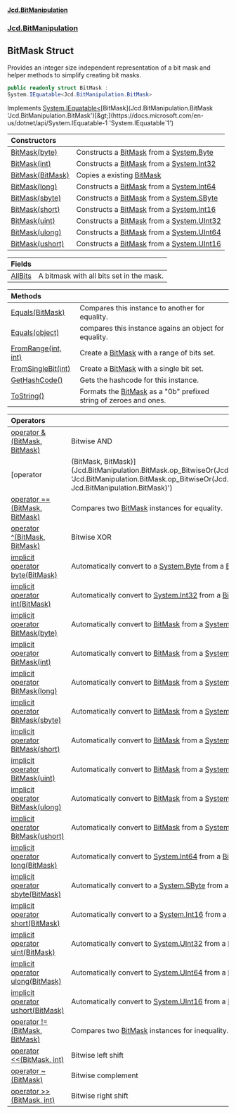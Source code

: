 #### [Jcd.BitManipulation](index 'index')

### [Jcd.BitManipulation](Jcd.BitManipulation 'Jcd.BitManipulation')

## BitMask Struct

Provides an integer size independent representation of a bit mask
and helper methods to simplify creating bit masks.

```csharp
public readonly struct BitMask :
System.IEquatable<Jcd.BitManipulation.BitMask>
```

Implements [System.IEquatable&lt;](https://docs.microsoft.com/en-us/dotnet/api/System.IEquatable-1 'System.IEquatable`1')[BitMask](Jcd.BitManipulation.BitMask 'Jcd.BitManipulation.BitMask')[&gt;](https://docs.microsoft.com/en-us/dotnet/api/System.IEquatable-1 'System.IEquatable`1')

| Constructors                                                                                                                                            |                                                                                                                                                                                     |
|:--------------------------------------------------------------------------------------------------------------------------------------------------------|:------------------------------------------------------------------------------------------------------------------------------------------------------------------------------------|
| [BitMask(byte)](Jcd.BitManipulation.BitMask.BitMask(byte) 'Jcd.BitManipulation.BitMask.BitMask(byte)')                                                  | Constructs a [BitMask](Jcd.BitManipulation.BitMask 'Jcd.BitManipulation.BitMask') from a [System.Byte](https://docs.microsoft.com/en-us/dotnet/api/System.Byte 'System.Byte')       |
| [BitMask(int)](Jcd.BitManipulation.BitMask.BitMask(int) 'Jcd.BitManipulation.BitMask.BitMask(int)')                                                     | Constructs a [BitMask](Jcd.BitManipulation.BitMask 'Jcd.BitManipulation.BitMask') from a [System.Int32](https://docs.microsoft.com/en-us/dotnet/api/System.Int32 'System.Int32')    |
| [BitMask(BitMask)](Jcd.BitManipulation.BitMask.BitMask(Jcd.BitManipulation.BitMask) 'Jcd.BitManipulation.BitMask.BitMask(Jcd.BitManipulation.BitMask)') | Copies a existing [BitMask](Jcd.BitManipulation.BitMask 'Jcd.BitManipulation.BitMask')                                                                                              |
| [BitMask(long)](Jcd.BitManipulation.BitMask.BitMask(long) 'Jcd.BitManipulation.BitMask.BitMask(long)')                                                  | Constructs a [BitMask](Jcd.BitManipulation.BitMask 'Jcd.BitManipulation.BitMask') from a [System.Int64](https://docs.microsoft.com/en-us/dotnet/api/System.Int64 'System.Int64')    |
| [BitMask(sbyte)](Jcd.BitManipulation.BitMask.BitMask(sbyte) 'Jcd.BitManipulation.BitMask.BitMask(sbyte)')                                               | Constructs a [BitMask](Jcd.BitManipulation.BitMask 'Jcd.BitManipulation.BitMask') from a [System.SByte](https://docs.microsoft.com/en-us/dotnet/api/System.SByte 'System.SByte')    |
| [BitMask(short)](Jcd.BitManipulation.BitMask.BitMask(short) 'Jcd.BitManipulation.BitMask.BitMask(short)')                                               | Constructs a [BitMask](Jcd.BitManipulation.BitMask 'Jcd.BitManipulation.BitMask') from a [System.Int16](https://docs.microsoft.com/en-us/dotnet/api/System.Int16 'System.Int16')    |
| [BitMask(uint)](Jcd.BitManipulation.BitMask.BitMask(uint) 'Jcd.BitManipulation.BitMask.BitMask(uint)')                                                  | Constructs a [BitMask](Jcd.BitManipulation.BitMask 'Jcd.BitManipulation.BitMask') from a [System.UInt32](https://docs.microsoft.com/en-us/dotnet/api/System.UInt32 'System.UInt32') |
| [BitMask(ulong)](Jcd.BitManipulation.BitMask.BitMask(ulong) 'Jcd.BitManipulation.BitMask.BitMask(ulong)')                                               | Constructs a [BitMask](Jcd.BitManipulation.BitMask 'Jcd.BitManipulation.BitMask') from a [System.UInt64](https://docs.microsoft.com/en-us/dotnet/api/System.UInt64 'System.UInt64') |
| [BitMask(ushort)](Jcd.BitManipulation.BitMask.BitMask(ushort) 'Jcd.BitManipulation.BitMask.BitMask(ushort)')                                            | Constructs a [BitMask](Jcd.BitManipulation.BitMask 'Jcd.BitManipulation.BitMask') from a [System.UInt16](https://docs.microsoft.com/en-us/dotnet/api/System.UInt16 'System.UInt16') |

| Fields                                                                               |                                          |
|:-------------------------------------------------------------------------------------|:-----------------------------------------|
| [AllBits](Jcd.BitManipulation.BitMask.AllBits 'Jcd.BitManipulation.BitMask.AllBits') | A bitmask with all bits set in the mask. |

| Methods                                                                                                                                              |                                                                                                                                |
|:-----------------------------------------------------------------------------------------------------------------------------------------------------|:-------------------------------------------------------------------------------------------------------------------------------|
| [Equals(BitMask)](Jcd.BitManipulation.BitMask.Equals(Jcd.BitManipulation.BitMask) 'Jcd.BitManipulation.BitMask.Equals(Jcd.BitManipulation.BitMask)') | Compares this instance to another for equality.                                                                                |
| [Equals(object)](Jcd.BitManipulation.BitMask.Equals(object) 'Jcd.BitManipulation.BitMask.Equals(object)')                                            | compares this instance agains an object for equality.                                                                          |
| [FromRange(int, int)](Jcd.BitManipulation.BitMask.FromRange(int,int) 'Jcd.BitManipulation.BitMask.FromRange(int, int)')                              | Create a [BitMask](Jcd.BitManipulation.BitMask 'Jcd.BitManipulation.BitMask') with a range of bits set.                        |
| [FromSingleBit(int)](Jcd.BitManipulation.BitMask.FromSingleBit(int) 'Jcd.BitManipulation.BitMask.FromSingleBit(int)')                                | Create a [BitMask](Jcd.BitManipulation.BitMask 'Jcd.BitManipulation.BitMask') with a single bit set.                           |
| [GetHashCode()](Jcd.BitManipulation.BitMask.GetHashCode() 'Jcd.BitManipulation.BitMask.GetHashCode()')                                               | Gets the hashcode for this instance.                                                                                           |
| [ToString()](Jcd.BitManipulation.BitMask.ToString() 'Jcd.BitManipulation.BitMask.ToString()')                                                        | Formats the [BitMask](Jcd.BitManipulation.BitMask 'Jcd.BitManipulation.BitMask') as a "0b" prefixed string of zeroes and ones. |

| Operators                                                                                                                                                                                                                                  |                                                                                                                                                                                                                             |
|:-------------------------------------------------------------------------------------------------------------------------------------------------------------------------------------------------------------------------------------------|:----------------------------------------------------------------------------------------------------------------------------------------------------------------------------------------------------------------------------|
| [operator &(BitMask, BitMask)](Jcd.BitManipulation.BitMask.op_BitwiseAnd(Jcd.BitManipulation.BitMask,Jcd.BitManipulation.BitMask) 'Jcd.BitManipulation.BitMask.op_BitwiseAnd(Jcd.BitManipulation.BitMask, Jcd.BitManipulation.BitMask)')   | Bitwise AND                                                                                                                                                                                                                 |
| [operator                                                                                                                                                                                                                                  | (BitMask, BitMask)](Jcd.BitManipulation.BitMask.op_BitwiseOr(Jcd.BitManipulation.BitMask,Jcd.BitManipulation.BitMask) 'Jcd.BitManipulation.BitMask.op_BitwiseOr(Jcd.BitManipulation.BitMask, Jcd.BitManipulation.BitMask)') | Bitwise or |
| [operator ==(BitMask, BitMask)](Jcd.BitManipulation.BitMask.op_Equality(Jcd.BitManipulation.BitMask,Jcd.BitManipulation.BitMask) 'Jcd.BitManipulation.BitMask.op_Equality(Jcd.BitManipulation.BitMask, Jcd.BitManipulation.BitMask)')      | Compares two [BitMask](Jcd.BitManipulation.BitMask 'Jcd.BitManipulation.BitMask') instances for equality.                                                                                                                   |
| [operator ^(BitMask, BitMask)](Jcd.BitManipulation.BitMask.op_ExclusiveOr(Jcd.BitManipulation.BitMask,Jcd.BitManipulation.BitMask) 'Jcd.BitManipulation.BitMask.op_ExclusiveOr(Jcd.BitManipulation.BitMask, Jcd.BitManipulation.BitMask)') | Bitwise XOR                                                                                                                                                                                                                 |
| [implicit operator byte(BitMask)](Jcd.BitManipulation.BitMask.op_Implicitbyte(Jcd.BitManipulation.BitMask) 'Jcd.BitManipulation.BitMask.op_Implicit byte(Jcd.BitManipulation.BitMask)')                                                    | Automatically convert to a [System.Byte](https://docs.microsoft.com/en-us/dotnet/api/System.Byte 'System.Byte') from a [BitMask](Jcd.BitManipulation.BitMask 'Jcd.BitManipulation.BitMask')                                 |
| [implicit operator int(BitMask)](Jcd.BitManipulation.BitMask.op_Implicitint(Jcd.BitManipulation.BitMask) 'Jcd.BitManipulation.BitMask.op_Implicit int(Jcd.BitManipulation.BitMask)')                                                       | Automatically convert to [System.Int32](https://docs.microsoft.com/en-us/dotnet/api/System.Int32 'System.Int32') from a [BitMask](Jcd.BitManipulation.BitMask 'Jcd.BitManipulation.BitMask')                                |
| [implicit operator BitMask(byte)](Jcd.BitManipulation.BitMask.op_ImplicitJcd.BitManipulation.BitMask(byte) 'Jcd.BitManipulation.BitMask.op_Implicit Jcd.BitManipulation.BitMask(byte)')                                                    | Automatically convert to [BitMask](Jcd.BitManipulation.BitMask 'Jcd.BitManipulation.BitMask') from a [System.Byte](https://docs.microsoft.com/en-us/dotnet/api/System.Byte 'System.Byte')                                   |
| [implicit operator BitMask(int)](Jcd.BitManipulation.BitMask.op_ImplicitJcd.BitManipulation.BitMask(int) 'Jcd.BitManipulation.BitMask.op_Implicit Jcd.BitManipulation.BitMask(int)')                                                       | Automatically convert to [BitMask](Jcd.BitManipulation.BitMask 'Jcd.BitManipulation.BitMask') from a [System.Int32](https://docs.microsoft.com/en-us/dotnet/api/System.Int32 'System.Int32')                                |
| [implicit operator BitMask(long)](Jcd.BitManipulation.BitMask.op_ImplicitJcd.BitManipulation.BitMask(long) 'Jcd.BitManipulation.BitMask.op_Implicit Jcd.BitManipulation.BitMask(long)')                                                    | Automatically convert to [BitMask](Jcd.BitManipulation.BitMask 'Jcd.BitManipulation.BitMask') from a [System.Int64](https://docs.microsoft.com/en-us/dotnet/api/System.Int64 'System.Int64')                                |
| [implicit operator BitMask(sbyte)](Jcd.BitManipulation.BitMask.op_ImplicitJcd.BitManipulation.BitMask(sbyte) 'Jcd.BitManipulation.BitMask.op_Implicit Jcd.BitManipulation.BitMask(sbyte)')                                                 | Automatically convert to [BitMask](Jcd.BitManipulation.BitMask 'Jcd.BitManipulation.BitMask') from a [System.SByte](https://docs.microsoft.com/en-us/dotnet/api/System.SByte 'System.SByte')                                |
| [implicit operator BitMask(short)](Jcd.BitManipulation.BitMask.op_ImplicitJcd.BitManipulation.BitMask(short) 'Jcd.BitManipulation.BitMask.op_Implicit Jcd.BitManipulation.BitMask(short)')                                                 | Automatically convert to [BitMask](Jcd.BitManipulation.BitMask 'Jcd.BitManipulation.BitMask') from a [System.Byte](https://docs.microsoft.com/en-us/dotnet/api/System.Byte 'System.Byte')                                   |
| [implicit operator BitMask(uint)](Jcd.BitManipulation.BitMask.op_ImplicitJcd.BitManipulation.BitMask(uint) 'Jcd.BitManipulation.BitMask.op_Implicit Jcd.BitManipulation.BitMask(uint)')                                                    | Automatically convert to [BitMask](Jcd.BitManipulation.BitMask 'Jcd.BitManipulation.BitMask') from a [System.UInt32](https://docs.microsoft.com/en-us/dotnet/api/System.UInt32 'System.UInt32')                             |
| [implicit operator BitMask(ulong)](Jcd.BitManipulation.BitMask.op_ImplicitJcd.BitManipulation.BitMask(ulong) 'Jcd.BitManipulation.BitMask.op_Implicit Jcd.BitManipulation.BitMask(ulong)')                                                 | Automatically convert to [BitMask](Jcd.BitManipulation.BitMask 'Jcd.BitManipulation.BitMask') from a [System.UInt64](https://docs.microsoft.com/en-us/dotnet/api/System.UInt64 'System.UInt64')                             |
| [implicit operator BitMask(ushort)](Jcd.BitManipulation.BitMask.op_ImplicitJcd.BitManipulation.BitMask(ushort) 'Jcd.BitManipulation.BitMask.op_Implicit Jcd.BitManipulation.BitMask(ushort)')                                              | Automatically convert to [BitMask](Jcd.BitManipulation.BitMask 'Jcd.BitManipulation.BitMask') from a [System.UInt16](https://docs.microsoft.com/en-us/dotnet/api/System.UInt16 'System.UInt16')                             |
| [implicit operator long(BitMask)](Jcd.BitManipulation.BitMask.op_Implicitlong(Jcd.BitManipulation.BitMask) 'Jcd.BitManipulation.BitMask.op_Implicit long(Jcd.BitManipulation.BitMask)')                                                    | Automatically convert to [System.Int64](https://docs.microsoft.com/en-us/dotnet/api/System.Int64 'System.Int64') from a [BitMask](Jcd.BitManipulation.BitMask 'Jcd.BitManipulation.BitMask')                                |
| [implicit operator sbyte(BitMask)](Jcd.BitManipulation.BitMask.op_Implicitsbyte(Jcd.BitManipulation.BitMask) 'Jcd.BitManipulation.BitMask.op_Implicit sbyte(Jcd.BitManipulation.BitMask)')                                                 | Automatically convert to a [System.SByte](https://docs.microsoft.com/en-us/dotnet/api/System.SByte 'System.SByte') from a [BitMask](Jcd.BitManipulation.BitMask 'Jcd.BitManipulation.BitMask')                              |
| [implicit operator short(BitMask)](Jcd.BitManipulation.BitMask.op_Implicitshort(Jcd.BitManipulation.BitMask) 'Jcd.BitManipulation.BitMask.op_Implicit short(Jcd.BitManipulation.BitMask)')                                                 | Automatically convert to a [System.Int16](https://docs.microsoft.com/en-us/dotnet/api/System.Int16 'System.Int16') from a [BitMask](Jcd.BitManipulation.BitMask 'Jcd.BitManipulation.BitMask')                              |
| [implicit operator uint(BitMask)](Jcd.BitManipulation.BitMask.op_Implicituint(Jcd.BitManipulation.BitMask) 'Jcd.BitManipulation.BitMask.op_Implicit uint(Jcd.BitManipulation.BitMask)')                                                    | Automatically convert to [System.UInt32](https://docs.microsoft.com/en-us/dotnet/api/System.UInt32 'System.UInt32') from a [BitMask](Jcd.BitManipulation.BitMask 'Jcd.BitManipulation.BitMask')                             |
| [implicit operator ulong(BitMask)](Jcd.BitManipulation.BitMask.op_Implicitulong(Jcd.BitManipulation.BitMask) 'Jcd.BitManipulation.BitMask.op_Implicit ulong(Jcd.BitManipulation.BitMask)')                                                 | Automatically convert to [System.UInt64](https://docs.microsoft.com/en-us/dotnet/api/System.UInt64 'System.UInt64') from a [BitMask](Jcd.BitManipulation.BitMask 'Jcd.BitManipulation.BitMask')                             |
| [implicit operator ushort(BitMask)](Jcd.BitManipulation.BitMask.op_Implicitushort(Jcd.BitManipulation.BitMask) 'Jcd.BitManipulation.BitMask.op_Implicit ushort(Jcd.BitManipulation.BitMask)')                                              | Automatically convert to [System.UInt16](https://docs.microsoft.com/en-us/dotnet/api/System.UInt16 'System.UInt16') from a [BitMask](Jcd.BitManipulation.BitMask 'Jcd.BitManipulation.BitMask')                             |
| [operator !=(BitMask, BitMask)](Jcd.BitManipulation.BitMask.op_Inequality(Jcd.BitManipulation.BitMask,Jcd.BitManipulation.BitMask) 'Jcd.BitManipulation.BitMask.op_Inequality(Jcd.BitManipulation.BitMask, Jcd.BitManipulation.BitMask)')  | Compares two [BitMask](Jcd.BitManipulation.BitMask 'Jcd.BitManipulation.BitMask') instances for inequality.                                                                                                                 |
| [operator &lt;&lt;(BitMask, int)](Jcd.BitManipulation.BitMask.op_LeftShift(Jcd.BitManipulation.BitMask,int) 'Jcd.BitManipulation.BitMask.op_LeftShift(Jcd.BitManipulation.BitMask, int)')                                                  | Bitwise left shift                                                                                                                                                                                                          |
| [operator ~(BitMask)](Jcd.BitManipulation.BitMask.op_OnesComplement(Jcd.BitManipulation.BitMask) 'Jcd.BitManipulation.BitMask.op_OnesComplement(Jcd.BitManipulation.BitMask)')                                                             | Bitwise complement                                                                                                                                                                                                          |
| [operator &gt;&gt;(BitMask, int)](Jcd.BitManipulation.BitMask.op_RightShift(Jcd.BitManipulation.BitMask,int) 'Jcd.BitManipulation.BitMask.op_RightShift(Jcd.BitManipulation.BitMask, int)')                                                | Bitwise right shift                                                                                                                                                                                                         |
